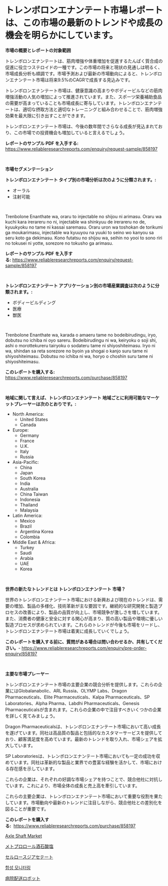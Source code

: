 <p><h1>トレンボロンエナンテート市場レポートは、この市場の最新のトレンドや成長の機会を明らかにしています。</h1></p><p><strong>市場の概要とレポートの対象範囲</strong></p>
<p><p>トレンボロンエナンテートは、筋肉増強や体重増加を促進するたんぱく質合成の促進に役立つステロイドの一種です。この市場の将来と現状の見通しは明るく、市場成長分析も順調です。市場予測および最新の市場動向によると、トレンボロンエナンテート市場は将来9.5%のCAGRで成長する見込みです。</p><p>トレンボロンエナンテート市場は、健康意識の高まりやボディービルなどの筋肉増強活動の人気の増加によって推進されています。また、スポーツ栄養補助食品の需要が高まっていることも市場成長に寄与しています。トレンボロンエナンテートは、適切な摂取方法と適切なトレーニングと組み合わせることで、筋肉増強効果を最大限に引き出すことができます。</p><p>トレンボロンエナンテート市場は、今後の数年間でさらなる成長が見込まれており、この市場での投資機会も増加していると言えるでしょう。</p></p>
<p><strong>レポートのサンプル PDF を入手する:</strong> <a href="https://www.reliableresearchreports.com/enquiry/request-sample/858197">https://www.reliableresearchreports.com/enquiry/request-sample/858197</a></p>
<p>&nbsp;</p>
<p><strong>市場セグメンテーション</strong></p>
<p><strong>トレンボロンエナンテート タイプ別の市場分析は次のように分類されます。:</strong></p>
<p><ul><li>オーラル</li><li>注射可能</li></ul></p>
<p>&nbsp;</p>
<p><p>Trenbolone Enanthate wa, oraru to injectable no shijou ni arimasu. Oraru wa kuchi kara irerareru no ni, injectable wa shinkyuu de irerareru no de, kyuukyoku no tame ni kassai saremasu. Oraru uron wa toshokan de torikumi ga moukarimasu, injectable wa kyuuyou na yuuki to seino wo kanyou sa seru koto ga dekimasu. Kono futatsu no shijou wa, seihin no yooi to sono riri no tokusei ni yotte, sorezore no tokusho ga arimasu.</p></p>
<p><strong>レポートのサンプル PDF を入手する:</strong>&nbsp;<a href="https://www.reliableresearchreports.com/enquiry/request-sample/858197">https://www.reliableresearchreports.com/enquiry/request-sample/858197</a></p>
<p>&nbsp;</p>
<p><strong> トレンボロンエナンテート アプリケーション別の市場産業調査は次のように分類されます。:</strong></p>
<p><ul><li>ボディービルディング</li><li>医療</li><li>獣医</li></ul></p>
<p>&nbsp;</p>
<p><p>Trenbolone Enanthate wa, karada o amaeru tame no bodeibirudingu, iryo, dobutsu no ichiba ni oyo sareru. Bodeibirudingu ni wa, keiryoku o soji shi, ashi o morottekureru tairyoku o sodateru tame ni shiyoshiteimasu. Iryo ni wa, shindan sa reta sorezore no byoin ya shogai o kanjo suru tame ni shiyoshiteimasu. Dobutsu no ichiba ni wa, horyo o choshin suru tame ni shiyoshiteimasu.</p></p>
<p><strong>このレポートを購入する:</strong>&nbsp; <a href="https://www.reliableresearchreports.com/purchase/858197">https://www.reliableresearchreports.com/purchase/858197</a></p>
<p>&nbsp;</p>
<p><strong>地域に関して言えば、トレンボロンエナンテート 地域ごとに利用可能なマーケットプレーヤーは次のとおりです。:</strong></p>
<p><ul>
    <li>
        North America:
        <ul>
            <li>United States</li>
            <li>Canada</li>
        </ul>
    </li>
    <li>
        Europe:
        <ul>
            <li>Germany</li>
            <li>France</li>
            <li>U.K.</li>
            <li>Italy</li>
            <li>Russia</li>
        </ul>
    </li>
    <li>
        Asia-Pacific:
        <ul>
            <li>China</li>
            <li>Japan</li>
            <li>South Korea</li>
            <li>India</li>
            <li>Australia</li>
            <li>China Taiwan</li>
            <li>Indonesia</li>
            <li>Thailand</li>
            <li>Malaysia</li>
        </ul>
    </li>
    <li>
        Latin America:
        <ul>
            <li>Mexico</li>
            <li>Brazil</li>
            <li>Argentina Korea</li>
            <li>Colombia</li>
        </ul>
    </li>
    <li>
        Middle East & Africa:
        <ul>
            <li>Turkey</li>
            <li>Saudi</li>
            <li>Arabia</li>
            <li>UAE</li>
            <li>Korea</li>
        </ul>
    </li>
    </ul></p>
<p>&nbsp;</p>
<p><strong>世界の新たなトレンドとは トレンボロンエナンテート 市場？</strong></p>
<p><p>世界のトレンボロンエナンテート市場における新興および現在のトレンドは、需要の増加、製品の多様化、技術革新が主な要因です。継続的な研究開発と製造プロセスの改善により、製品の品質が向上し、市場競争が激しさを増しています。また、消費者の健康と安全に対する関心が高まり、質の高い製品や環境に優しい製造プロセスが求められています。これらのトレンドが今後も市場をリードし、トレンボロンエナンテート市場は着実に成長していくでしょう。</p></p>
<p><strong>このレポートを購入する前に、質問がある場合は問い合わせるか、共有してください。</strong>- <a href="https://www.reliableresearchreports.com/enquiry/pre-order-enquiry/858197">https://www.reliableresearchreports.com/enquiry/pre-order-enquiry/858197</a></p>
<p>&nbsp;</p>
<p><strong>主要な市場プレーヤー</strong></p>
<p><p>トレンボロンエナンテート市場の主要企業の競合分析を提供します。これらの企業にはGlobalanabolic、ARL Russia、OLYMP Labs、Dragon Pharmaceuticals、Elite Pharmaceuticals、Kalpa Pharmaceuticals、SP Laboratories、Alpha Pharma、Labdhi Pharmaceuticals、Genesis Pharmaceuticalsが含まれます。これらの企業の中で注目すべきいくつかの企業を詳しく見てみましょう。</p><p>Dragon Pharmaceuticalsは、トレンボロンエナンテート市場において高い成長を遂げています。同社は高品質の製品と包括的なカスタマーサービスを提供しており、顧客満足度を高めています。最新のトレンドを取り入れ、市場シェアを拡大しています。</p><p>SP Laboratoriesは、トレンボロンエナンテート市場においても一定の成功を収めています。同社は革新的な製品と業界での豊富な経験を活かして、市場における存在感を示しています。</p><p>これらの企業は、それぞれの好調な市場シェアを持つことで、競合他社に対抗しています。これにより、市場全体の成長と売上高を牽引しています。</p><p>これらの主要企業は、トレンボロンエナンテート市場において重要な役割を果たしています。市場動向や最新のトレンドに注目しながら、競合他社との差別化を図ることが重要です。</p></p>
<p><strong>このレポートを購入する:</strong>&nbsp;&nbsp;<a href="https://www.reliableresearchreports.com/purchase/858197">https://www.reliableresearchreports.com/purchase/858197</a></p>
<p><p><a href="https://issuu.com/reportprime-2/docs/axle-shaft-market-size-2030.pptx">Axle Shaft Market</a></p><p><a href="https://github.com/NashBeahan2023/Market-Research-Report-List-1/blob/main/66020649310.md">メトプロロール酒石酸塩</a></p><p><a href="https://medium.com/@kaydenjohns1964/%E3%82%BB%E3%83%AB%E3%83%AD%E3%83%BC%E3%82%B9%E3%82%B8%E3%82%A2%E3%82%BB%E3%83%86%E3%83%BC%E3%83%88%E5%B8%82%E5%A0%B4%E8%A6%8F%E6%A8%A1-cagr-%E3%83%88%E3%83%AC%E3%83%B3%E3%83%892024-2030-2b48faa9de58">セルロースジアセテート</a></p><p><a href="https://github.com/vsap75a286l/Market-Research-Report-List-1/blob/main/91513838492.md">합성 모니터링</a></p><p><a href="https://medium.com/@kelsitorphy644/%E7%97%85%E9%99%A2%E9%85%8D%E9%81%94%E3%83%AD%E3%83%9C%E3%83%83%E3%83%88%E5%B8%82%E5%A0%B4%E3%81%AE%E5%88%86%E6%9E%90-%E3%81%9D%E3%81%AEcagr-%E5%B8%82%E5%A0%B4%E3%82%BB%E3%82%B0%E3%83%A1%E3%83%B3%E3%83%86%E3%83%BC%E3%82%B7%E3%83%A7%E3%83%B3%E3%81%A8%E4%B8%96%E7%95%8C%E7%9A%84%E3%81%AA%E7%94%A3%E6%A5%AD%E6%A6%82%E8%A6%81-0f69a7c40dec">病院配送ロボット</a></p></p>